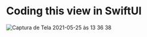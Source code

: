 # Coding this view in SwiftUI
![Captura de Tela 2021-05-25 às 13 36 38](https://user-images.githubusercontent.com/40076894/119535392-507ee100-bd5e-11eb-8292-9c556a242e57.png)
